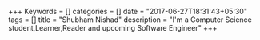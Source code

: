 +++
Keywords = []
categories = []
date = "2017-06-27T18:31:43+05:30"
tags = []
title = "Shubham Nishad"
description = "I'm a Computer Science student,Learner,Reader and upcoming Software Engineer"
+++


